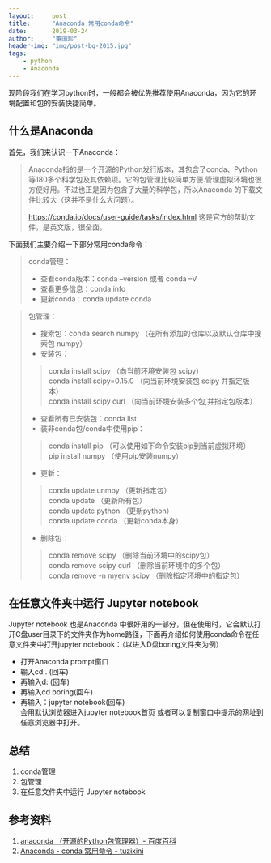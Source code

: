 ```yaml
---
layout:     post
title:      "Anaconda 常用conda命令"
date:       2019-03-24
author:     "董国珍"
header-img: "img/post-bg-2015.jpg"
tags:
    - python
    - Anaconda
---
```



现阶段我们在学习python时，一般都会被优先推荐使用Anaconda，因为它的环境配置和包的安装快捷简单。

## 什么是Anaconda
首先，我们来认识一下Anaconda：

> Anaconda指的是一个开源的Python发行版本，其包含了conda、Python等180多个科学包及其依赖项。它的包管理比较简单方便.管理虚拟环境也很方便好用。不过也正是因为包含了大量的科学包，所以Anaconda 的下载文件比较大（这并不是什么大问题）。
>
> https://conda.io/docs/user-guide/tasks/index.html 这是官方的帮助文件，是英文版，很全面。

下面我们主要介绍一下部分常用conda命令：



> conda管理：
> - 查看conda版本：conda –version 或者 conda –V
> - 查看更多信息：conda info
> - 更新conda：conda update conda

> 包管理：
> - 搜索包：conda search numpy （在所有添加的仓库以及默认仓库中搜索包 numpy）  
> - 安装包：
> > conda install scipy （向当前环境安装包 scipy）  
> > conda install scipy=0.15.0 （向当前环境安装包 scipy 并指定版本）  
> > conda install scipy curl （向当前环境安装多个包,并指定包版本）  
> - 查看所有已安装包：conda list  
> - 装非conda包/conda中使用pip：  
> > conda install pip （可以使用如下命令安装pip到当前虚拟环境）  
> > pip install numpy （使用pip安装numpy）  
> - 更新：  
> > conda update unmpy （更新指定包）  
> > conda update （更新所有包）   
> > conda update python （更新python）  
> > conda update conda （更新conda本身）  
> - 删除包：  
> > conda remove scipy （删除当前环境中的scipy包）  
> > conda remove scipy curl （删除当前环境中的多个包）  
> > conda remove -n myenv scipy （删除指定环境中的指定包）  




## 在任意文件夹中运行 Jupyter notebook
Jupyter notebook 也是Anaconda 中很好用的一部分，但在使用时，它会默认打开C盘user目录下的文件夹作为home路径，下面再介绍如何使用conda命令在任意文件夹中打开jupyter notebook：（以进入D盘boring文件夹为例）

- 打开Anaconda prompt窗口  
- 输入cd.. (回车)  
- 再输入d: (回车)  
- 再输入cd boring(回车)  
- 再输入：jupyter notebook(回车)  
会用默认浏览器进入jupyter notebook首页
或者可以复制窗口中提示的网址到任意浏览器中打开。


## 总结

1. conda管理
2. 包管理
3. 在任意文件夹中运行 Jupyter notebook

## 参考资料

1. [anaconda （开源的Python包管理器）- 百度百科](https://baike.baidu.com/item/anaconda/20407441?fr=aladdin)
2. [Anaconda - conda 常用命令 - tuzixini](https://blog.csdn.net/tuzixini/article/details/81560980)
